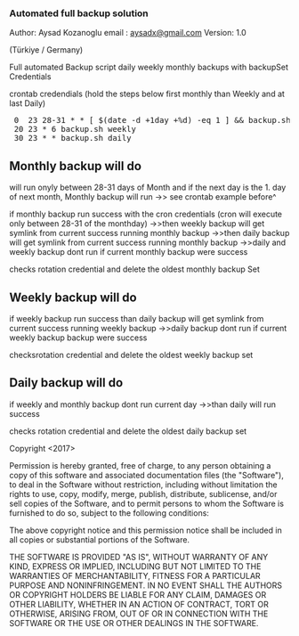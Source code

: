 ### Automated full backup solution ###

  Author: Aysad Kozanoglu
  email : aysadx@gmail.com
 Version: 1.0

   (Türkiye / Germany)

 
 Full automated Backup script
 daily weekly monthly backups 
 with backupSet Credentials
 

 crontab credendials 
 (hold the steps below first monthly than Weekly and at last Daily)
<pre>
 0  23 28-31 * * [ $(date -d +1day +%d) -eq 1 ] && backup.sh monthly 	
 20 23 * 6 backup.sh weekly
 30 23 * * backup.sh daily
</pre>


## Monthly backup will do ##
 
 will run onyly between 28-31 days of Month and
 if the next day is the 1. day of next month, Monthly backup will run
  ->> see crontab example before^

 if monthly backup run success with the cron credentials 
 (cron will execute  only between 28-31 of the monthday)
   ->>then weekly backup will get symlink from current success running monthly backup
   ->>then daily backup will get symlink from current success running monthly backup
   ->>daily and weekly backup dont run if current monthly backup were success

 checks rotation credential and delete the oldest monthly backup Set


 ## Weekly backup will do ##

 if weekly backup run success 
 than daily backup will get symlink from current success running weekly backup
  ->>daily backup dont run if current weekly backup backup were success

 checksrotation credential and delete the oldest weekly backup set


 ## Daily backup will do ##

 if weekly and monthly backup dont run current day 
  ->>than daily will run success 

 checks rotation credential and delete the oldest daily backup set



Copyright <2017> <Aysad Kozanoglu>

Permission is hereby granted, free of charge, to any person obtaining a copy of this software and associated documentation files (the "Software"), to deal in the Software without restriction, including without limitation the rights to use, copy, modify, merge, publish, distribute, sublicense, and/or sell copies of the Software, and to permit persons to whom the Software is furnished to do so, subject to the following conditions:

The above copyright notice and this permission notice shall be included in all copies or substantial portions of the Software.

THE SOFTWARE IS PROVIDED "AS IS", WITHOUT WARRANTY OF ANY KIND, EXPRESS OR IMPLIED, INCLUDING BUT NOT LIMITED TO THE WARRANTIES OF MERCHANTABILITY, FITNESS FOR A PARTICULAR PURPOSE AND NONINFRINGEMENT. IN NO EVENT SHALL THE AUTHORS OR COPYRIGHT HOLDERS BE LIABLE FOR ANY CLAIM, DAMAGES OR OTHER LIABILITY, WHETHER IN AN ACTION OF CONTRACT, TORT OR OTHERWISE, ARISING FROM, OUT OF OR IN CONNECTION WITH THE SOFTWARE OR THE USE OR OTHER DEALINGS IN THE SOFTWARE.

